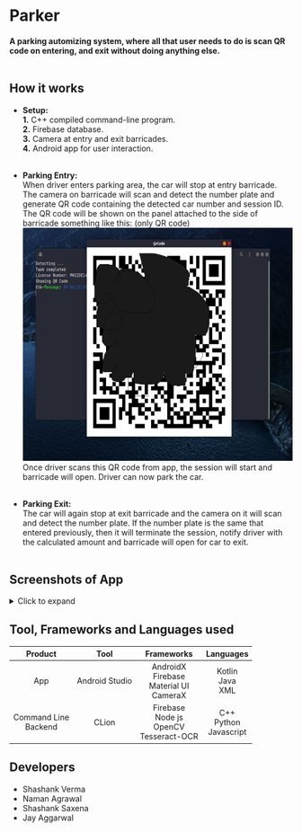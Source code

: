 # Parker

#### A parking automizing system, where all that user needs to do is scan QR code on entering, and exit without doing anything else.<br> <br>

## How it works
- **Setup:** <br>
**1.** C++ compiled command-line program. <br>
**2.** Firebase database. <br>
**3.** Camera at entry and exit barricades. <br>
**4.** Android app for user interaction. <br><br>

- **Parking Entry:** <br>
When driver enters parking area, the car will stop at entry barricade. <br>
The camera on barricade will scan and detect the number plate and generate QR code containing the detected car number and session ID. The QR code will be shown on the panel attached to the side of barricade something like this: (only QR code) <br>
<img src="images/qrscan.png" width="626px" height="415px"> <br>
Once driver scans this QR code from app, the session will start and barricade will open. Driver can now park the car. <br> <br>

- **Parking Exit:** <br>
The car will again stop at exit barricade and the camera on it will scan and detect the number plate. If the number plate is the same that entered previously, then it will terminate the session, notify driver with the calculated amount and barricade will open for car to exit. <br><br>

## Screenshots of App
<details>
<summary>Click to expand</summary>

<img src="images/parker_launcher.png" width="360" height="640"> &nbsp;
<img src="images/parker_car_number.png" width="360" height="640"> &nbsp;
<img src="images/parker_plain_main.png" width="360" height="640"> &nbsp;
<img src="images/parker_scan_qrcode.png" width="360" height="640"> &nbsp;
<img src="images/parker_session_started.png" width="360" height="640"> &nbsp;
<img src="images/parker_ongoin_session.png" width="360" height="640"> &nbsp;
<img src="images/parker_session_completed.png" width="360" height="640"> &nbsp;
<img src="images/parker_pending_payment.png" width="360" height="640"> &nbsp;
<img src="images/parker_pay_now.png" width="360" height="640"> &nbsp;
<img src="images/parker_payment_history.png" width="360" height="640"> &nbsp;
</details>

## Tool, Frameworks and Languages used
| Product | Tool | Frameworks | Languages |
|:-------:|:-----:|:----------:|:---------:|
| App     | Android Studio | AndroidX<br>Firebase<br>Material UI<br>CameraX | Kotlin <br>Java <br>XML |
| Command Line<br>Backend | CLion | Firebase<br>Node js<br>OpenCV<br>Tesseract-OCR | C++<br>Python<br>Javascript |

## Developers
- Shashank Verma
- Naman Agrawal
- Shashank Saxena
- Jay Aggarwal
